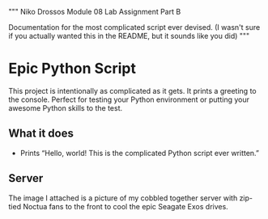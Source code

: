 """
Niko Drossos
Module  08 Lab Assignment
Part B

Documentation for the most complicated script ever devised.
(I wasn't sure if you actually wanted this in the README, but it sounds like you did)
"""


# Epic Python Script
This project is intentionally as complicated as it gets. It prints a greeting to the console.
Perfect for testing your Python environment or putting your awesome Python skills to the test.

## What it does
- Prints “Hello, world! This is the complicated Python script ever written.”

## Server
The image I attached is a picture of my cobbled together server with zip-tied Noctua fans to the front to cool the epic Seagate Exos drives.
